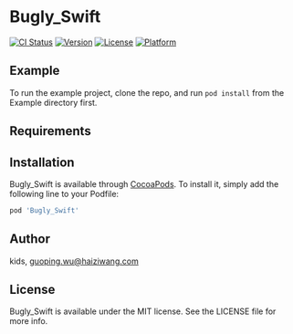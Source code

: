 # Bugly_Swift

[![CI Status](https://img.shields.io/travis/kids/Bugly_Swift.svg?style=flat)](https://travis-ci.org/kids/Bugly_Swift)
[![Version](https://img.shields.io/cocoapods/v/Bugly_Swift.svg?style=flat)](https://cocoapods.org/pods/Bugly_Swift)
[![License](https://img.shields.io/cocoapods/l/Bugly_Swift.svg?style=flat)](https://cocoapods.org/pods/Bugly_Swift)
[![Platform](https://img.shields.io/cocoapods/p/Bugly_Swift.svg?style=flat)](https://cocoapods.org/pods/Bugly_Swift)

## Example

To run the example project, clone the repo, and run `pod install` from the Example directory first.

## Requirements

## Installation

Bugly_Swift is available through [CocoaPods](https://cocoapods.org). To install
it, simply add the following line to your Podfile:

```ruby
pod 'Bugly_Swift'
```

## Author

kids, guoping.wu@haiziwang.com

## License

Bugly_Swift is available under the MIT license. See the LICENSE file for more info.

